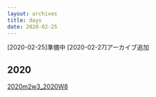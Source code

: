 ```yaml
---
layout: archives
title: days
date: 2020-02-25
---
```

[2020-02-25]準備中
[2020-02-27]アーカイブ追加
## 2020
[2020m2w3_2020W8](https://kidokun153.github.io/days/2020m2w3_2020W8)